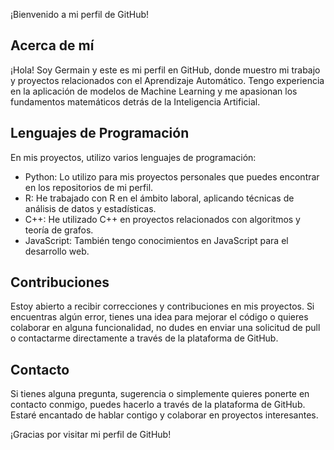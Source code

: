 ¡Bienvenido a mi perfil de GitHub!

## Acerca de mí
¡Hola! Soy Germain y este es mi perfil en GitHub, donde muestro mi trabajo y proyectos relacionados con el Aprendizaje Automático. Tengo experiencia en la aplicación de modelos de Machine Learning y me apasionan los fundamentos matemáticos detrás de la Inteligencia Artificial.

## Lenguajes de Programación
En mis proyectos, utilizo varios lenguajes de programación:

- Python: Lo utilizo para mis proyectos personales que puedes encontrar en los repositorios de mi perfil.
- R: He trabajado con R en el ámbito laboral, aplicando técnicas de análisis de datos y estadísticas.
- C++: He utilizado C++ en proyectos relacionados con algoritmos y teoría de grafos.
- JavaScript: También tengo conocimientos en JavaScript para el desarrollo web.

## Contribuciones
Estoy abierto a recibir correcciones y contribuciones en mis proyectos. Si encuentras algún error, tienes una idea para mejorar el código o quieres colaborar en alguna funcionalidad, no dudes en enviar una solicitud de pull o contactarme directamente a través de la plataforma de GitHub.

## Contacto
Si tienes alguna pregunta, sugerencia o simplemente quieres ponerte en contacto conmigo, puedes hacerlo a través de la plataforma de GitHub. Estaré encantado de hablar contigo y colaborar en proyectos interesantes.

¡Gracias por visitar mi perfil de GitHub!
